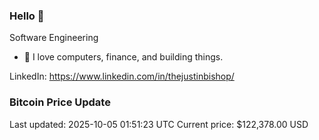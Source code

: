 ### Hello 🤙  

Software Engineering

- 🔭 I love computers, finance, and building things.
  
LinkedIn: https://www.linkedin.com/in/thejustinbishop/  
























































































































































































































































































































































































































































































































































































































































































































































































































































































































































































































































































































































































### Bitcoin Price Update
Last updated: 2025-10-05 01:51:23 UTC
Current price: $122,378.00 USD

